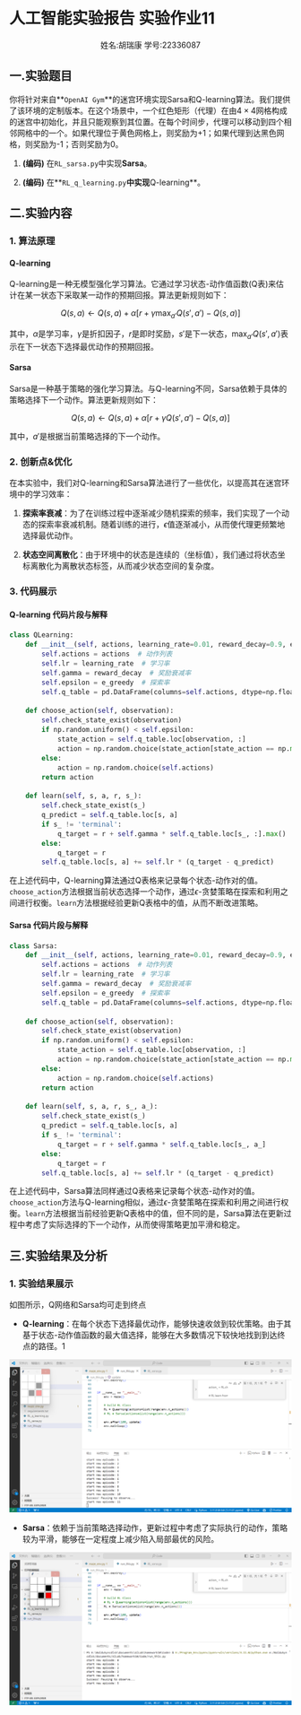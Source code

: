 # 人工智能实验报告 实验作业11

<center>姓名:胡瑞康 学号:22336087</center>

## 一.实验题目

你将针对来自**`OpenAI Gym`**的迷宫环境实现Sarsa和Q-learning算法。我们提供了该环境的定制版本。在这个场景中，一个红色矩形（代理）在由$4\times4$网格构成的迷宫中初始化，并且只能观察到其位置。在每个时间步，代理可以移动到四个相邻网格中的一个。如果代理位于黄色网格上，则奖励为+1；如果代理到达黑色网格，则奖励为-1；否则奖励为0。

1. <strong>(编码)</strong> 在`RL_sarsa.py`中实现**Sarsa**。

2. <strong>(编码)</strong> 在**`RL_q_learning.py`**中实现**Q-learning**。

## 二.实验内容

### 1. 算法原理


#### Q-learning
Q-learning是一种无模型强化学习算法。它通过学习状态-动作值函数(Q表)来估计在某一状态下采取某一动作的预期回报。算法更新规则如下：

$$
Q(s, a) \leftarrow Q(s, a) + \alpha [r + \gamma \max_{a'} Q(s', a') - Q(s, a)]
$$

其中，$\alpha$是学习率，$\gamma$是折扣因子，$r$是即时奖励，$s'$是下一状态，$\max_{a'} Q(s', a')$表示在下一状态下选择最优动作的预期回报。

#### Sarsa
Sarsa是一种基于策略的强化学习算法。与Q-learning不同，Sarsa依赖于具体的策略选择下一个动作。算法更新规则如下：

$$
Q(s, a) \leftarrow Q(s, a) + \alpha [r + \gamma Q(s', a') - Q(s, a)]
$$

其中，$a'$是根据当前策略选择的下一个动作。

### 2. 创新点&优化

在本实验中，我们对Q-learning和Sarsa算法进行了一些优化，以提高其在迷宫环境中的学习效率：

1. **探索率衰减**：为了在训练过程中逐渐减少随机探索的频率，我们实现了一个动态的探索率衰减机制。随着训练的进行，$\epsilon$值逐渐减小，从而使代理更频繁地选择最优动作。
  
2. **状态空间离散化**：由于环境中的状态是连续的（坐标值），我们通过将状态坐标离散化为离散状态标签，从而减少状态空间的复杂度。


### 3. 代码展示

#### Q-learning 代码片段与解释

```python
class QLearning:
    def __init__(self, actions, learning_rate=0.01, reward_decay=0.9, e_greedy=0.1):
        self.actions = actions  # 动作列表
        self.lr = learning_rate  # 学习率
        self.gamma = reward_decay  # 奖励衰减率
        self.epsilon = e_greedy  # 探索率
        self.q_table = pd.DataFrame(columns=self.actions, dtype=np.float64)  # 初始化 Q 表

    def choose_action(self, observation):
        self.check_state_exist(observation)
        if np.random.uniform() < self.epsilon:
            state_action = self.q_table.loc[observation, :]
            action = np.random.choice(state_action[state_action == np.max(state_action)].index)
        else:
            action = np.random.choice(self.actions)
        return action

    def learn(self, s, a, r, s_):
        self.check_state_exist(s_)
        q_predict = self.q_table.loc[s, a]
        if s_ != 'terminal':
            q_target = r + self.gamma * self.q_table.loc[s_, :].max()
        else:
            q_target = r
        self.q_table.loc[s, a] += self.lr * (q_target - q_predict)
```

在上述代码中，Q-learning算法通过Q表格来记录每个状态-动作对的值。`choose_action`方法根据当前状态选择一个动作，通过$\epsilon$-贪婪策略在探索和利用之间进行权衡。`learn`方法根据经验更新Q表格中的值，从而不断改进策略。

#### Sarsa 代码片段与解释

```python
class Sarsa:
    def __init__(self, actions, learning_rate=0.01, reward_decay=0.9, e_greedy=0.9):
        self.actions = actions  # 动作列表
        self.lr = learning_rate  # 学习率
        self.gamma = reward_decay  # 奖励衰减率
        self.epsilon = e_greedy  # 探索率
        self.q_table = pd.DataFrame(columns=self.actions, dtype=np.float64)  # 初始化 Q 表

    def choose_action(self, observation):
        self.check_state_exist(observation)
        if np.random.uniform() < self.epsilon:
            state_action = self.q_table.loc[observation, :]
            action = np.random.choice(state_action[state_action == np.max(state_action)].index)
        else:
            action = np.random.choice(self.actions)
        return action

    def learn(self, s, a, r, s_, a_):
        self.check_state_exist(s_)
        q_predict = self.q_table.loc[s, a]
        if s_ != 'terminal':
            q_target = r + self.gamma * self.q_table.loc[s_, a_]
        else:
            q_target = r
        self.q_table.loc[s, a] += self.lr * (q_target - q_predict)
```

在上述代码中，Sarsa算法同样通过Q表格来记录每个状态-动作对的值。`choose_action`方法与Q-learning相似，通过$\epsilon$-贪婪策略在探索和利用之间进行权衡。`learn`方法根据当前经验更新Q表格中的值，但不同的是，Sarsa算法在更新过程中考虑了实际选择的下一个动作，从而使得策略更加平滑和稳定。


## 三.实验结果及分析

### 1. 实验结果展示

如图所示，Q网络和Sarsa均可走到终点


- **Q-learning**：在每个状态下选择最优动作，能够快速收敛到较优策略。由于其基于状态-动作值函数的最大值选择，能够在大多数情况下较快地找到到达终点的路径。1

![](./q.png)



- **Sarsa**：依赖于当前策略选择动作，更新过程中考虑了实际执行的动作，策略较为平滑，能够在一定程度上减少陷入局部最优的风险。


![](./s.png)